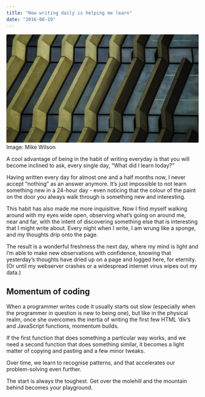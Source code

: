 ```yaml
---
title: "How writing daily is helping me learn"
date: "2016-08-19"
---
```


![patterns](images/unsplashpic-min-1024x576.jpeg) Image: Mike Wilson

A cool advantage of being in the habit of writing everyday is that you will become inclined to ask, every single day, “What did I learn today?”

Having written every day for almost one and a half months now, I never accept “nothing” as an answer anymore. It’s just impossible to not learn something new in a 24-hour day - even noticing that the colour of the paint on the door you always walk through is something new and interesting.

This habit has also made me more inquisitive. Now I find myself walking around with my eyes wide open, observing what’s going on around me, near and far, with the intent of discovering something else that is interesting that I might write about. Every night when I write, I am wrung like a sponge, and my thoughts drip onto the page.

The result is a wonderful freshness the next day, where my mind is light and I’m able to make new observations with confidence, knowing that yesterday’s thoughts have dried up on a page and logged here, for eternity. (Or until my webserver crashes or a widespread internet virus wipes out my data.)

## Momentum of coding

When a programmer writes code it usually starts out slow (especially when the programmer in question is new to being one), but like in the physical realm, once she overcomes the inertia of writing the first few HTML ‘div’s and JavaScript functions, momentum builds.

If the first function that does something a particular way works, and we need a second function that does something similar, it becomes a light matter of copying and pasting and a few minor tweaks.

Over time, we learn to recognise patterns, and that accelerates our problem-solving even further.

The start is always the toughest. Get over the molehill and the mountain behind becomes your playground.
